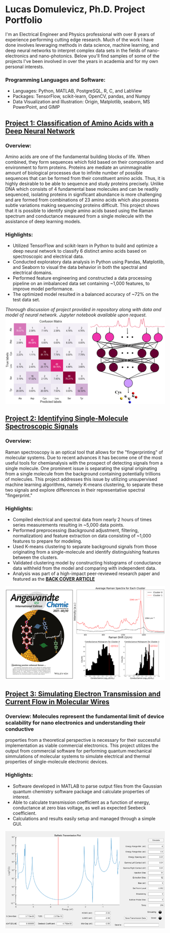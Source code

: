 # Lucas Domulevicz, Ph.D. Project Portfolio
I'm an Electrical Engineer and Physics professional with over 8 years of experience performing cutting edge research. Much of the work 
I have done involves leveraging methods in data science, machine learning, and deep neural networks to interpret complex data sets in the
fields of nano-electronics and nano-photonics. Below you'll find samples of some of the projects I've been involved in over the years 
in academia and for my own personal interests.

### Programming Languages and Software:
* Languages: Python, MATLAB, PostgreSQL, R, C, and LabView
* Packages: TensorFlow, scikit-learn, OpenCV, pandas, and Numpy
* Data Visualization and Illustration: Origin, Matplotlib, seaborn, MS PowerPoint, and GIMP

## [Project 1: Classification of Amino Acids with a Deep Neural Network](https://github.com/lkdomule137/neural_network_classification_of_amino_acids)
### Overview:
Amino acids are one of the fundamental building blocks of life. When combined, they form sequences which fold based on their composition
and environment to form proteins. Proteins are mediate an unimmaginable amount of biological processes due to infinite number of possible sequences
that can be formed from their constituent amino acids. Thus, it is highly desirable to be able to sequence and study proteins precisely. Unlike DNA which consists
of 4 fundamental base molecules and can be readily sequenced, isolating proteins in significant abundance is more challenging and are formed from combinations of
23 amino acids which also possess subtle variations making sequencing proteins difficult. This project shows that it is possible to identify single amino acids
based using the Raman spectrum and conductance measured from a single molecule with the assistance of deep learning models.

### Highlights:
* Utilized TensorFlow and scikit-learn in Python to build and optimize a deep neural network to classify 6 distinct amino acids based on 
spectroscopic and electrical data.
* Conducted exploratory data analysis in Python using Pandas, Matplotlib, and Seaborn to visual the data behavior in both the spectral 
and electrical domains.
* Performed feature engineering and constructed a data processing pipeline on an imbalanced data set containing ~1,000 features, to 
improve model performance.
* The optimized model resulted in a balanced accuracy of ~72% on the test data set.

*Thorough discussion of project provided in repository along with data and model of neural network. Jupyter notebook available upon request.*
![](/Images/neural_network_classification_of_amino_acids.PNG)


## [Project 2: Identifying Single-Molecule Spectroscopic Signals](https://github.com/lkdomule137/kmeans_clustering_of_spectroscopic_data)
### Overview: 
Raman spectroscopy is an optical tool that allows for the "fingerprinting" of molecular systems. Due to recent advances it has become
one of the most useful tools for chemianalysis with the prospect of detecting signals from a single molecule. One prominent issue is
separating the signal originating from a single molecule from the background containing potentially trillions of molecules. This project
addresses this issue by utilizing unsupervised machine learning algorithms, namely K-means clustering, to separate these two signals and
explore differences in their representative spectral "fingerprint."  

### Highlights:
* Compiled electrical and spectral data from nearly 2 hours of times series measurements resulting in ~5,000 data points.
* Performed preprocessing (background adjustment, filtering, normalization) and feature extraction on data consisting of ~1,000 
features to prepare for modeling.
* Used K-means clustering to separate background signals from those originating from a single-molecule and identify distinguishing 
features between the clusters.
* Validated clustering model by constructing histograms of conductance data withheld from the model and comparing with 
independent data.
* Analysis was part of a high-impact peer-reviewed research paper and featured as the [**BACK COVER ARTICLE**](https://onlinelibrary.wiley.com/doi/10.1002/anie.202106779)

![](/Images/kmeans_project_overview_image.PNG)


## [Project 3: Simulating Electron Transmission and Current Flow in Molecular Wires](https://github.com/lkdomule137/molecular_wire_transmission_simulator)
### Overview: Molecules represent the fundamental limit of device scalability for nano electronics and understanding their conductive
properties from a theoretical perspective is necessary for their successful implementation as viable commercial electronics. This project
utilizes the output from commercial software for performing quantum mechanical simmulations of molecular systems to simulate electrical and thermal
properties of single-molecule electronic devices.

### Highlights:
* Software developed in MATLAB to parse output files from the Gaussian quantum chemistry software package and calculate properties of interest.
* Able to calculate transmission coefficient as a function of energy, conductance at zero bias voltage, as well as expected Seebeck coefficient.
* Calculations and results easily setup and managed through a simple GUI.

![](/Images/charge_transport_software_gui.PNG)

